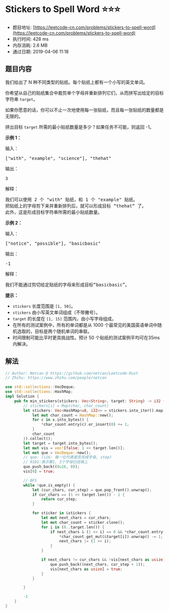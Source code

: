 # Stickers to Spell Word :star::star::star:
- 题目地址: [https://leetcode-cn.com/problems/stickers-to-spell-word](https://leetcode-cn.com/problems/stickers-to-spell-word)
- 执行时间: 428 ms 
- 内存消耗: 2.6 MB
- 通过日期: 2019-04-06 11:18

## 题目内容
<p>我们给出了 N 种不同类型的贴纸。每个贴纸上都有一个小写的英文单词。</p>

<p>你希望从自己的贴纸集合中裁剪单个字母并重新排列它们，从而拼写出给定的目标字符串 <code>target</code>。</p>

<p>如果你愿意的话，你可以不止一次地使用每一张贴纸，而且每一张贴纸的数量都是无限的。</p>

<p>拼出目标 <code>target</code> 所需的最小贴纸数量是多少？如果任务不可能，则返回 -1。</p>



<p><strong>示例 1：</strong></p>

<p>输入：</p>

<pre>["with", "example", "science"], "thehat"
</pre>

<p>输出：</p>

<pre>3
</pre>

<p>解释：</p>

<pre>我们可以使用 2 个 "with" 贴纸，和 1 个 "example" 贴纸。
把贴纸上的字母剪下来并重新排列后，就可以形成目标 “thehat“ 了。
此外，这是形成目标字符串所需的最小贴纸数量。
</pre>

<p><strong>示例 2：</strong></p>

<p>输入：</p>

<pre>["notice", "possible"], "basicbasic"
</pre>

<p>输出：</p>

<pre>-1
</pre>

<p>解释：</p>

<pre>我们不能通过剪切给定贴纸的字母来形成目标“basicbasic”。
</pre>



<p><strong>提示：</strong></p>

<ul>
	<li><code>stickers</code> 长度范围是 <code>[1, 50]</code>。</li>
	<li><code>stickers</code> 由小写英文单词组成（不带撇号）。</li>
	<li><code>target</code> 的长度在 <code>[1, 15]</code> 范围内，由小写字母组成。</li>
	<li>在所有的测试案例中，所有的单词都是从 1000 个最常见的美国英语单词中随机选取的，目标是两个随机单词的串联。</li>
	<li>时间限制可能比平时更具挑战性。预计 50 个贴纸的测试案例平均可在35ms内解决。</li>
</ul>




## 解法
```rust
// Author: Netcan @ https://github.com/netcan/Leetcode-Rust
// Zhihu: https://www.zhihu.com/people/netcan

use std::collections::VecDeque;
use std::collections::HashMap;
impl Solution {
    pub fn min_stickers(stickers: Vec<String>, target: String) -> i32 {
        // stickers[i] = Map(char, char_count)
        let stickers: Vec<HashMap<u8, i32>> = stickers.into_iter().map(|x| {
            let mut char_count = HashMap::new();
            for c in x.into_bytes() {
                *char_count.entry(c).or_insert(0) += 1;
            }
            char_count
        }).collect();
        let target = target.into_bytes();
        let mut vis = vec![false; 1 << target.len()];
        let mut que = VecDeque::new();
        // que: (i16: 每一位代表是否完成字母, step)
        // 0101:表示第1, 3个字母已经填上
        que.push_back((0u16, 0));
        vis[0] = true;

        // BFS
        while !que.is_empty() {
            let (cur_chars, cur_step) = que.pop_front().unwrap();
            if cur_chars == (1 << target.len()) - 1 {
                return cur_step;
            }

            for sticker in &stickers {
                let mut next_chars = cur_chars;
                let mut char_count = sticker.clone();
                for i in (0..target.len()) {
                    if next_chars & (1 << i) == 0 && *char_count.entry(target[i]).or_insert(0) > 0 {
                        *char_count.get_mut(&target[i]).unwrap() -= 1;
                        next_chars |= (1 << i);
                    }
                }

                if next_chars != cur_chars && !vis[next_chars as usize] {
                    que.push_back((next_chars, cur_step + 1));
                    vis[next_chars as usize] = true;
                }
            }

        }

        -1
    }
}


```